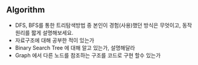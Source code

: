 ## Algorithm

-   DFS, BFS를 통한 트리탐색방법 중 본인이 경험(사용)했던 방식은 무엇이고, 동작원리를 짧게 설명해보세요.
-   자료구조에 대해 공부한 적이 있는가
-   Binary Search Tree 에 대해 알고 있는가, 설명해달라
-   Graph 에서 다른 노드를 참조하는 구조를 코드로 구현 할수 있는가
